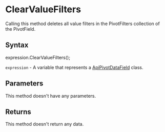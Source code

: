 # ClearValueFilters

Calling this method deletes all value filters in the PivotFilters collection of the PivotField.

## Syntax

expression.ClearValueFilters();

`expression` - A variable that represents a [ApiPivotDataField](../ApiPivotDataField.md) class.

## Parameters

This method doesn't have any parameters.

## Returns

This method doesn't return any data.